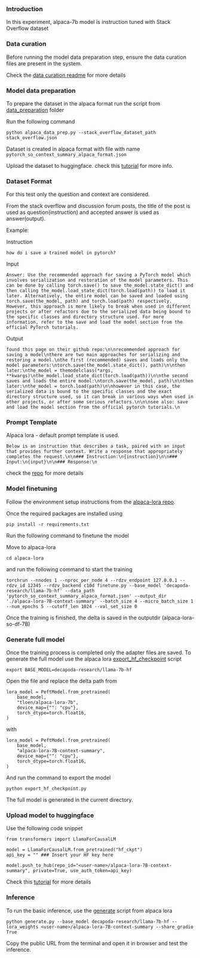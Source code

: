 ### Introduction

In this experiment, alpaca-7b model is instruction tuned with Stack Overflow dataset

### Data curation

Before running the model data preparation step, ensure the data curation files are present in the system.

Check the [data curation readme](../../data_curation/README.md) for more details

### Model data preparation

To prepare the dataset in the alpaca format run the script from [data_preparation](data_preparation/README.md) folder

Run the following command

```
python alpaca_data_prep.py --stack_overflow_dataset_path stack_overflow.json
```

Dataset is created in alpaca format with file with name `pytorch_so_context_summary_alpaca_format.json`

Upload the dataset to huggingface. check this [tutorial](https://huggingface.co/docs/datasets/v1.16.0/upload_dataset.html) for more info.

### Dataset Format

For this test only the question and context are considered.

From the stack overflow and discussion forum posts, the title of the post is used as question(instruction) and accepted answer is used as answer(output).

Example:

Instruction

```
how do i save a trained model in pytorch?
``` 

Input
```
Answer: Use the recommended approach for saving a PyTorch model which involves serialization and restoration of the model parameters. This can be done by calling torch.save() to save the_model.state_dict() and then calling the_model.load_state_dict(torch.load(path)) to load it later. Alternatively, the entire model can be saved and loaded using torch.save(the_model, path) and torch.load(path) respectively. However, this approach is more likely to break when used in different projects or after refactors due to the serialized data being bound to the specific classes and directory structure used. For more information, refer to the save and load the model section from the official PyTorch tutorials.
```

Output
```
found this page on their github repo:\n\nrecommended approach for saving a model\nthere are two main approaches for serializing and restoring a model.\nthe first (recommended) saves and loads only the model parameters:\ntorch.save(the_model.state_dict(), path)\n\nthen later:\nthe_model = themodelclass(*args, **kwargs)\nthe_model.load_state_dict(torch.load(path))\n\nthe second saves and loads the entire model:\ntorch.save(the_model, path)\n\nthen later:\nthe_model = torch.load(path)\n\nhowever in this case, the serialized data is bound to the specific classes and the exact directory structure used, so it can break in various ways when used in other projects, or after some serious refactors.\n\n\nsee also: save and load the model section from the official pytorch tutorials.\n
```

### Prompt Template

Alpaca lora - default prompt template is used.

```
Below is an instruction that describes a task, paired with an input that provides further context. Write a response that appropriately completes the request.\n\n### Instruction:\n{instruction}\n\n### Input:\n{input}\n\n### Response:\n
```

check the [repo](https://github.com/tloen/alpaca-lora/tree/main/templates) for more details


### Model finetuning

Follow the environment setup instructions from the [alpaca-lora repo](https://github.com/tloen/alpaca-lora.git).

Once the required packages are installed using 

```
pip install -r requirements.txt
```

Run the following command to finetune the model

Move to alpaca-lora

```
cd alpaca-lora
```

and run the following command to start the training

```
torchrun --nnodes 1 --nproc_per_node 4 --rdzv_endpoint 127.0.0.1 --rdzv_id 12345 --rdzv_backend c10d finetune.py --base_model 'decapoda-research/llama-7b-hf' --data_path 'pytorch_so_context_summary_alpaca_format.json' --output_dir './alpaca-lora-7B-context-summary' --batch_size 4 --micro_batch_size 1 --num_epochs 5 --cutoff_len 1024 --val_set_size 0
```

Once the training is finished, the delta is saved in the outputdir (alpaca-lora-so-df-7B)


### Generate full model

Once the training process is completed only the adapter files are saved. To generate the full model use the alpaca lora [export_hf_checkpoint](https://github.com/tloen/alpaca-lora/blob/main/export_hf_checkpoint.py) script

```
export BASE_MODEL=decapoda-research/llama-7b-hf 
```

Open the file and replace the delta path from
```
lora_model = PeftModel.from_pretrained(
    base_model,
    "tloen/alpaca-lora-7b",
    device_map={"": "cpu"},
    torch_dtype=torch.float16,
)
```

with 
```
lora_model = PeftModel.from_pretrained(
    base_model,
    "alpaca-lora-7B-context-summary",
    device_map={"": "cpu"},
    torch_dtype=torch.float16,
)
```


And run the command to export the model

```
python export_hf_checkpoint.py
```

The full model is generated in the current directory. 

### Upload model to huggingface

Use the following code snippet

```
from transformers import LlamaForCausalLM

model = LlamaForCausalLM.from_pretrained("hf_ckpt")
api_key = "" ### Insert your HF key here

model.push_to_hub(repo_id="<user-name>/alpaca-lora-7B-context-summary", private=True, use_auth_token=api_key)
```

Check this [tutorial](https://huggingface.co/docs/transformers/model_sharing) for more details


### Inference

To run the basic inference, use the [generate](https://github.com/tloen/alpaca-lora/blob/main/generate.py) script from alpaca lora

```
python generate.py --base_model decapoda-research/llama-7b-hf --lora_weights <user-name>/alpaca-lora-7B-context-summary --share_gradio True
```

Copy the public URL from the terminal and open it in browser and test the inference.





